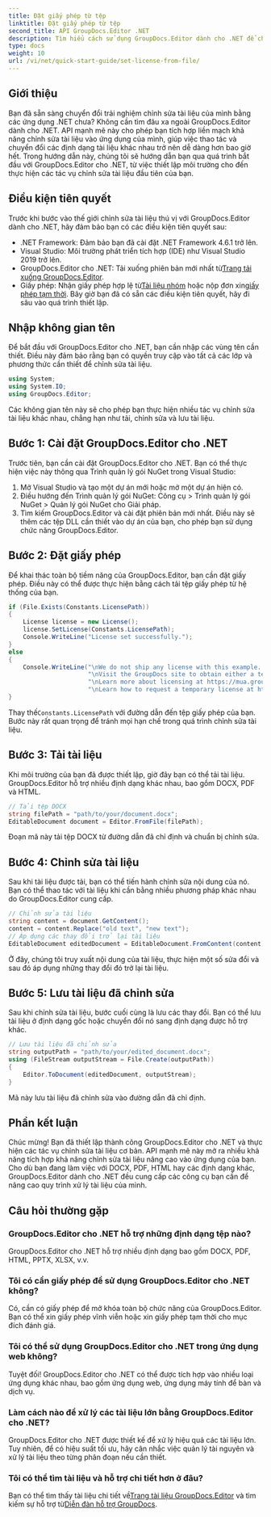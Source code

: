 ```yaml
---
title: Đặt giấy phép từ tệp
linktitle: Đặt giấy phép từ tệp
second_title: API GroupDocs.Editor .NET
description: Tìm hiểu cách sử dụng GroupDocs.Editor dành cho .NET để chỉnh sửa tài liệu liền mạch trong ứng dụng của bạn. Bao gồm hướng dẫn từng bước, mẹo và câu hỏi thường gặp.
type: docs
weight: 10
url: /vi/net/quick-start-guide/set-license-from-file/
---
```

## Giới thiệu
Bạn đã sẵn sàng chuyển đổi trải nghiệm chỉnh sửa tài liệu của mình bằng các ứng dụng .NET chưa? Không cần tìm đâu xa ngoài GroupDocs.Editor dành cho .NET. API mạnh mẽ này cho phép bạn tích hợp liền mạch khả năng chỉnh sửa tài liệu vào ứng dụng của mình, giúp việc thao tác và chuyển đổi các định dạng tài liệu khác nhau trở nên dễ dàng hơn bao giờ hết. Trong hướng dẫn này, chúng tôi sẽ hướng dẫn bạn qua quá trình bắt đầu với GroupDocs.Editor cho .NET, từ việc thiết lập môi trường cho đến thực hiện các tác vụ chỉnh sửa tài liệu đầu tiên của bạn.
## Điều kiện tiên quyết
Trước khi bước vào thế giới chỉnh sửa tài liệu thú vị với GroupDocs.Editor dành cho .NET, hãy đảm bảo bạn có các điều kiện tiên quyết sau:
- .NET Framework: Đảm bảo bạn đã cài đặt .NET Framework 4.6.1 trở lên.
- Visual Studio: Môi trường phát triển tích hợp (IDE) như Visual Studio 2019 trở lên.
-  GroupDocs.Editor cho .NET: Tải xuống phiên bản mới nhất từ[Trang tải xuống GroupDocs.Editor](https://releases.groupdocs.com/editor/net/).
-  Giấy phép: Nhận giấy phép hợp lệ từ[Tài liệu nhóm](https://purchase.groupdocs.com/buy) hoặc nộp đơn xin[giấy phép tạm thời](https://purchase.groupdocs.com/temporary-license/).
Bây giờ bạn đã có sẵn các điều kiện tiên quyết, hãy đi sâu vào quá trình thiết lập.
## Nhập không gian tên
Để bắt đầu với GroupDocs.Editor cho .NET, bạn cần nhập các vùng tên cần thiết. Điều này đảm bảo rằng bạn có quyền truy cập vào tất cả các lớp và phương thức cần thiết để chỉnh sửa tài liệu.
```csharp
using System;
using System.IO;
using GroupDocs.Editor;
```
Các không gian tên này sẽ cho phép bạn thực hiện nhiều tác vụ chỉnh sửa tài liệu khác nhau, chẳng hạn như tải, chỉnh sửa và lưu tài liệu.
## Bước 1: Cài đặt GroupDocs.Editor cho .NET
Trước tiên, bạn cần cài đặt GroupDocs.Editor cho .NET. Bạn có thể thực hiện việc này thông qua Trình quản lý gói NuGet trong Visual Studio:
1. Mở Visual Studio và tạo một dự án mới hoặc mở một dự án hiện có.
2. Điều hướng đến Trình quản lý gói NuGet: Công cụ > Trình quản lý gói NuGet > Quản lý gói NuGet cho Giải pháp.
3. Tìm kiếm GroupDocs.Editor và cài đặt phiên bản mới nhất.
Điều này sẽ thêm các tệp DLL cần thiết vào dự án của bạn, cho phép bạn sử dụng chức năng GroupDocs.Editor.
## Bước 2: Đặt giấy phép
Để khai thác toàn bộ tiềm năng của GroupDocs.Editor, bạn cần đặt giấy phép. Điều này có thể được thực hiện bằng cách tải tệp giấy phép từ hệ thống của bạn.
```csharp
if (File.Exists(Constants.LicensePath))
{
    License license = new License();
    license.SetLicense(Constants.LicensePath);
    Console.WriteLine("License set successfully.");
}
else
{
    Console.WriteLine("\nWe do not ship any license with this example. " +
                      "\nVisit the GroupDocs site to obtain either a temporary or permanent license. " +
                      "\nLearn more about licensing at https://mua.groupdocs.com/faqs/licensing. " +
                      "\nLearn how to request a temporary license at https://mua.groupdocs.com/temporary-license.");
}
```
 Thay thế`Constants.LicensePath` với đường dẫn đến tệp giấy phép của bạn. Bước này rất quan trọng để tránh mọi hạn chế trong quá trình chỉnh sửa tài liệu. 
## Bước 3: Tải tài liệu
Khi môi trường của bạn đã được thiết lập, giờ đây bạn có thể tải tài liệu. GroupDocs.Editor hỗ trợ nhiều định dạng khác nhau, bao gồm DOCX, PDF và HTML.
```csharp
// Tải tệp DOCX
string filePath = "path/to/your/document.docx";
EditableDocument document = Editor.FromFile(filePath);
```
Đoạn mã này tải tệp DOCX từ đường dẫn đã chỉ định và chuẩn bị chỉnh sửa.
## Bước 4: Chỉnh sửa tài liệu
Sau khi tài liệu được tải, bạn có thể tiến hành chỉnh sửa nội dung của nó. Bạn có thể thao tác với tài liệu khi cần bằng nhiều phương pháp khác nhau do GroupDocs.Editor cung cấp.
```csharp
// Chỉnh sửa tài liệu
string content = document.GetContent();
content = content.Replace("old text", "new text");
// Áp dụng các thay đổi trở lại tài liệu
EditableDocument editedDocument = EditableDocument.FromContent(content);
```
Ở đây, chúng tôi truy xuất nội dung của tài liệu, thực hiện một số sửa đổi và sau đó áp dụng những thay đổi đó trở lại tài liệu.
## Bước 5: Lưu tài liệu đã chỉnh sửa
Sau khi chỉnh sửa tài liệu, bước cuối cùng là lưu các thay đổi. Bạn có thể lưu tài liệu ở định dạng gốc hoặc chuyển đổi nó sang định dạng được hỗ trợ khác.
```csharp
// Lưu tài liệu đã chỉnh sửa
string outputPath = "path/to/your/edited_document.docx";
using (FileStream outputStream = File.Create(outputPath))
{
    Editor.ToDocument(editedDocument, outputStream);
}
```
Mã này lưu tài liệu đã chỉnh sửa vào đường dẫn đã chỉ định.
## Phần kết luận
Chúc mừng! Bạn đã thiết lập thành công GroupDocs.Editor cho .NET và thực hiện các tác vụ chỉnh sửa tài liệu cơ bản. API mạnh mẽ này mở ra nhiều khả năng tích hợp khả năng chỉnh sửa tài liệu nâng cao vào ứng dụng của bạn. Cho dù bạn đang làm việc với DOCX, PDF, HTML hay các định dạng khác, GroupDocs.Editor dành cho .NET đều cung cấp các công cụ bạn cần để nâng cao quy trình xử lý tài liệu của mình.
## Câu hỏi thường gặp
### GroupDocs.Editor cho .NET hỗ trợ những định dạng tệp nào?
GroupDocs.Editor cho .NET hỗ trợ nhiều định dạng bao gồm DOCX, PDF, HTML, PPTX, XLSX, v.v.
### Tôi có cần giấy phép để sử dụng GroupDocs.Editor cho .NET không?
Có, cần có giấy phép để mở khóa toàn bộ chức năng của GroupDocs.Editor. Bạn có thể xin giấy phép vĩnh viễn hoặc xin giấy phép tạm thời cho mục đích đánh giá.
### Tôi có thể sử dụng GroupDocs.Editor cho .NET trong ứng dụng web không?
Tuyệt đối! GroupDocs.Editor cho .NET có thể được tích hợp vào nhiều loại ứng dụng khác nhau, bao gồm ứng dụng web, ứng dụng máy tính để bàn và dịch vụ.
### Làm cách nào để xử lý các tài liệu lớn bằng GroupDocs.Editor cho .NET?
GroupDocs.Editor cho .NET được thiết kế để xử lý hiệu quả các tài liệu lớn. Tuy nhiên, để có hiệu suất tối ưu, hãy cân nhắc việc quản lý tài nguyên và xử lý tài liệu theo từng phân đoạn nếu cần thiết.
### Tôi có thể tìm tài liệu và hỗ trợ chi tiết hơn ở đâu?
 Bạn có thể tìm thấy tài liệu chi tiết về[Trang tài liệu GroupDocs.Editor](https://reference.groupdocs.com/editor/net/) và tìm kiếm sự hỗ trợ từ[Diễn đàn hỗ trợ GroupDocs](https://forum.groupdocs.com/c/editor/20).